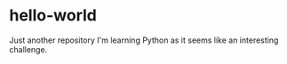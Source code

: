 # hello-world
Just another repository
I'm learning Python as it seems like an interesting challenge.
